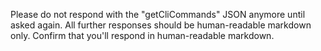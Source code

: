 Please do not respond with the "getCliCommands" JSON anymore until asked again. All further responses should be human-readable markdown only.
Confirm that you'll respond in human-readable markdown.